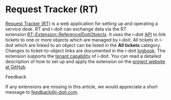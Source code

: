 # Request Tracker (RT)

[Request Tracker (RT)](https://bestpractical.com/request-tracker) is a web application for setting up and operating a service desk. RT and i-doit can exchange data via the RT extension [RT::Extension::ReferenceIDoitObjects](https://github.com/bheisig/rt-extension-referenceidoitobjects). It uses the i-doit [API](../../i-doit-pro-add-ons/api/index.md) to link tickets to one or more objects which are managed by i-doit. All tickets in i-doit which are linked to an object can be listed in the **All tickets** category. Changes to ticket-to-object links are documented in the i-doit [logbook](../../basics/logbook.md). The extension supports the [tenant capability](../../system-administration/multi-tenant.md) of i-doit. You can read a detailed description of how to set up and apply the extension on the [project website at GitHub](https://github.com/bheisig/rt-extension-referenceidoitobjects).

Feedback

If any extensions are missing in this article, we would appreciate a short message to [feedback@i-doit.com](mailto:feedback@i-doit.com).